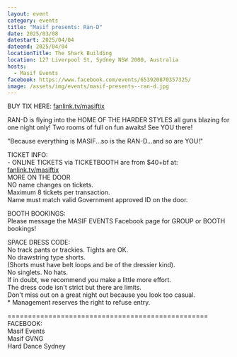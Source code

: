 ```yaml
---
layout: event
category: events
title: "Masif presents: Ran-D"
date: 2025/03/08
datestart: 2025/04/04
dateend: 2025/04/04
locationTitle: The Shark Building
location: 127 Liverpool St, Sydney NSW 2000, Australia
hosts:
  - Masif Events
facebook: https://www.facebook.com/events/653920870357325/
image: /assets/img/events/masif-presents--ran-d.jpg
---
```


BUY TIX HERE: [fanlink.tv/masiftix](https://l.facebook.com/l.php?u=http%3A%2F%2Ffanlink.tv%2Fmasiftix%3Ffbclid%3DIwZXh0bgNhZW0CMTAAAR3ywcQYQsl5EcoQ1DR1mjs_c2If7vWaTh__FLaZ9087L_123yb-eDd4tyw_aem_ENhVmIs09lGtqIsN0G9agg&h=AT0Xpgsfbbgg1mK6KXYDHiYpNYAgx7jgQVZv72Gah9OOIcyMNSv_9tDZMvJ-1aaOASStdmtPwjNakxaq-r_mUBmUnTZWJe8elH04BkJsKnny0fWU89ZqlxepgS4WVlCPNMDbE1xy8ZTTTp0sVrUs86c&__tn__=q&c[0]=AT28WSIDG6HmWaGJlHQeKKu8hg0HE8fjPFWr-KSAZMWABmgO4UMvl8zo5AluFWo8UFsIqiEVQZdmyh3EHn7PkmMEosmXnwGUCG_DKNCRMe0TtXt-6U59LBklhLnoc0cp6zWXvwe9Lo7T8aKloodAqTqU2xqHndr1nyBvEw)

RAN-D is flying into the HOME OF THE HARDER STYLES all guns blazing for one night only! Two rooms of full on fun awaits! See YOU there!

"Because everything is MASIF...so is the RAN-D...and so are YOU!"

TICKET INFO:  
\- ONLINE TICKETS via TICKETBOOTH are from $40+bf at: [fanlink.tv/masiftix](https://l.facebook.com/l.php?u=http%3A%2F%2Ffanlink.tv%2Fmasiftix%3Ffbclid%3DIwZXh0bgNhZW0CMTAAAR2wPS3VEKS4bBL8516fiJxWaOcyfJ81dyBEoXn2t1hcVPeeW3HKnVz-dVc_aem_WfZITFfSDsHrcpyTGfumGg&h=AT0Xpgsfbbgg1mK6KXYDHiYpNYAgx7jgQVZv72Gah9OOIcyMNSv_9tDZMvJ-1aaOASStdmtPwjNakxaq-r_mUBmUnTZWJe8elH04BkJsKnny0fWU89ZqlxepgS4WVlCPNMDbE1xy8ZTTTp0sVrUs86c&__tn__=q&c[0]=AT28WSIDG6HmWaGJlHQeKKu8hg0HE8fjPFWr-KSAZMWABmgO4UMvl8zo5AluFWo8UFsIqiEVQZdmyh3EHn7PkmMEosmXnwGUCG_DKNCRMe0TtXt-6U59LBklhLnoc0cp6zWXvwe9Lo7T8aKloodAqTqU2xqHndr1nyBvEw)  
MORE ON THE DOOR  
NO name changes on tickets.  
Maximum 8 tickets per transaction.  
Name must match valid Government approved ID on the door.

BOOTH BOOKINGS:  
Please message the MASIF EVENTS Facebook page for GROUP or BOOTH bookings!

SPACE DRESS CODE:  
No track pants or trackies. Tights are OK.  
No drawstring type shorts.  
(Shorts must have belt loops and be of the dressier kind).  
No singlets. No hats.  
If in doubt, we recommend you make a little more effort.  
The dress code isn't strict but there are limits.  
Don't miss out on a great night out because you look too casual.  
\* Management reserves the right to refuse entry.

\=================================================  
FACEBOOK:  
Masif Events  
Masif GVNG  
Hard Dance Sydney
